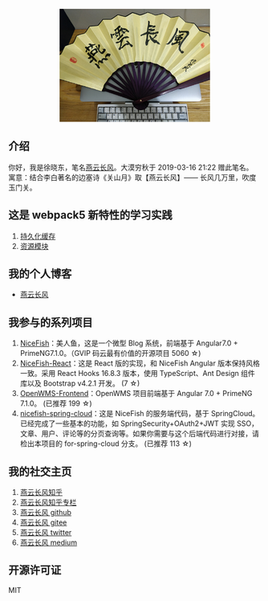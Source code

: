 <p align="center">
    <img width="300" src="src/assets/img/yanyunchangfeng.png">
</p>

## 介绍

你好，我是徐晓东，笔名[燕云长风](https://yanyunchangfeng.github.io)。大漠穷秋于 2019-03-16 21:22 赠此笔名。  
寓意：结合李白著名的边塞诗《关山月》取【燕云长风】—— 长风几万里，吹度玉门关。

## 这是 webpack5 新特性的学习实践

1. [持久化缓存](./config/webpack.dev.js)
2. [资源模块](./config/webpack.common.js)

## 我的个人博客

- [燕云长风](https://yanyunchangfeng.github.io)

## 我参与的系列项目

1. [NiceFish](https://gitee.com/mumu-osc/NiceFish)：美人鱼，这是一个微型 Blog 系统，前端基于 Angular7.0 + PrimeNG7.1.0。（GVIP 码云最有价值的开源项目 5060 ☆)
2. [NiceFish-React](https://gitee.com/mumu-osc/NiceFish-React)：这是 React 版的实现，和 NiceFish Angular 版本保持风格一致。采用 React Hooks 16.8.3 版本，使用 TypeScript、Ant Design 组件库以及 Bootstrap v4.2.1 开发。 (7 ☆)
3. [OpenWMS-Frontend](https://gitee.com/mumu-osc/OpenWMS-Frontend)：OpenWMS 项目前端基于 Angular 7.0 + PrimeNG 7.1.0。 (已推荐 199 ☆)
4. [nicefish-spring-cloud](https://gitee.com/mumu-osc/nicefish-spring-cloud)：这是 NiceFish 的服务端代码，基于 SpringCloud。已经完成了一些基本的功能，如 SpringSecurity+OAuth2+JWT 实现 SSO，文章、用户、评论等的分页查询等。如果你需要与这个后端代码进行对接，请检出本项目的 for-spring-cloud 分支。 (已推荐 113 ☆)

## 我的社交主页

1. [燕云长风知乎](https://zhihu.com/people/hbxyxuxiaodong)
2. [燕云长风知乎专栏](https://zhuanlan.zhihu.com/yanyunchangfeng)
3. [燕云长风 github](https://github.com/yanyunchangfeng)
4. [燕云长风 gitee](https://gitee.com/yanyunchangfeng)
5. [燕云长风 twitter](https://twitter.com/yanyunchangfeng)
6. [燕云长风 medium](https://medium.com/@yanyunchangfeng)

## 开源许可证

MIT
